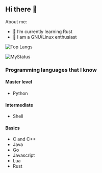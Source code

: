 ## Hi there 👋

About me:

- 🌱 I’m currently learning Rust  
- 🐧 I am a GNU/Linux enthusiast  

![Top Langs](https://github-readme-stats.vercel.app/api/top-langs/?username=SachinC-dev&theme=monokai)

![MyStatus](https://github-readme-stats.vercel.app/api?username=SachinC-dev&theme=monokai)


### Programming languages that I know
#### Master level
- Python
#### Intermediate
- Shell
#### Basics
- C and C++
- Java
- Go
- Javascript
- Lua
- Rust
